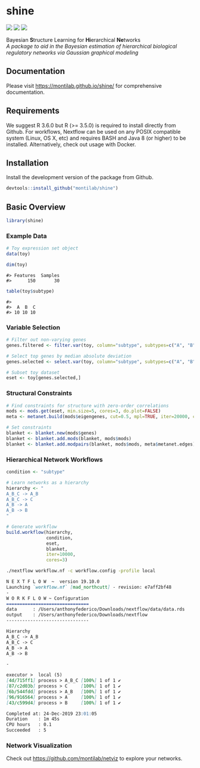 
<!-- README.md is generated from README.Rmd. Please edit that file -->

# shine

[![](https://img.shields.io/badge/platforms-linux%20%7C%20osx%20-2a89a1.svg)]()
[![](https://img.shields.io/badge/lifecycle-stable-4ba598.svg)](https://www.tidyverse.org/lifecycle/#stable)
[![](https://img.shields.io/github/last-commit/montilab/shine.svg)](https://github.com/montilab/shine/commits/master)

Bayesian **S**tructure Learning for **Hi**erarchical **Ne**tworks  
*A package to aid in the Bayesian estimation of hierarchical biological
regulatory networks via Gaussian graphical modeling*

## Documentation

Please visit <https://montilab.github.io/shine/> for comprehensive
documentation.

## Requirements

We suggest R 3.6.0 but R (\>= 3.5.0) is required to install directly
from Github. For workflows, Nextflow can be used on any POSIX compatible
system (Linux, OS X, etc) and requires BASH and Java 8 (or higher) to be
installed. Alternatively, check out usage with Docker.

## Installation

Install the development version of the package from Github.

``` r
devtools::install_github("montilab/shine")
```

## Basic Overview

``` r
library(shine)
```

### Example Data

``` r
# Toy expression set object
data(toy)
```

``` r
dim(toy)
```

    #> Features  Samples 
    #>      150       30

``` r
table(toy$subtype)
```

    #> 
    #>  A  B  C 
    #> 10 10 10

### Variable Selection

``` r
# Filter out non-varying genes
genes.filtered <- filter.var(toy, column="subtype", subtypes=c("A", "B", "C"))

# Select top genes by median absolute deviation
genes.selected <- select.var(toy, column="subtype", subtypes=c("A", "B", "C"), genes=genes.filtered, limit=150)

# Subset toy dataset
eset <- toy[genes.selected,]
```

### Structural Constraints

``` r
# Find constraints for structure with zero-order correlations
mods <- mods.get(eset, min.size=5, cores=3, do.plot=FALSE)
meta <- metanet.build(mods$eigengenes, cut=0.5, mpl=TRUE, iter=20000, cores=3)

# Set constraints
blanket <- blanket.new(mods$genes)
blanket <- blanket.add.mods(blanket, mods$mods)
blanket <- blanket.add.modpairs(blanket, mods$mods, meta$metanet.edges)
```

### Hierarchical Network Workflows

``` r
condition <- "subtype"

# Learn networks as a hierarchy
hierarchy <- "
A_B_C -> A_B
A_B_C -> C
A_B -> A
A_B -> B
"

# Generate workflow
build.workflow(hierarchy,
               condition,
               eset,
               blanket,
               iter=10000,
               cores=3)
```

``` bash
./nextflow workflow.nf -c workflow.config -profile local
```

``` md
N E X T F L O W  ~  version 19.10.0
Launching `workflow.nf` [mad_northcutt] - revision: e7aff2bf48
-
W O R K F L O W ~ Configuration
===============================
data      : /Users/anthonyfederico/Downloads/nextflow/data/data.rds
output    : /Users/anthonyfederico/Downloads/nextflow
-------------------------------

Hierarchy
A_B_C -> A_B
A_B_C -> C
A_B -> A
A_B -> B

-

executor >  local (5)
[4d/715ff1] process > A_B_C [100%] 1 of 1 ✔
[87/c2d03b] process > C     [100%] 1 of 1 ✔
[6b/544fdd] process > A_B   [100%] 1 of 1 ✔
[96/916564] process > A     [100%] 1 of 1 ✔
[43/c599d4] process > B     [100%] 1 of 1 ✔

Completed at: 24-Dec-2019 23:01:05
Duration    : 1m 45s
CPU hours   : 0.1
Succeeded   : 5
```

### Network Visualization

Check out <https://github.com/montilab/netviz> to explore your networks.
